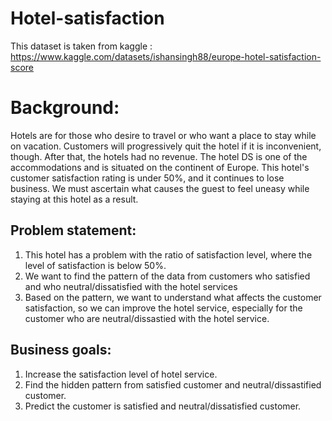 # Hotel-satisfaction
This dataset is taken from kaggle : https://www.kaggle.com/datasets/ishansingh88/europe-hotel-satisfaction-score

# Background:
Hotels are for those who desire to travel or who want a place to stay while on vacation. Customers will progressively quit the hotel if it is inconvenient, though. After that, the hotels had no revenue. The hotel DS is one of the accommodations and is situated on the continent of Europe. This hotel's customer satisfaction rating is under 50%, and it continues to lose business. We must ascertain what causes the guest to feel uneasy while staying at this hotel as a result.

## Problem statement:
1. This hotel has a problem with the ratio of satisfaction level, where the level of satisfaction is below 50%.
2. We want to find the pattern of the data from customers who satisfied and who neutral/dissatisfied with the hotel services
3. Based on the pattern, we want to understand what affects the customer satisfaction, so we can improve the hotel service, especially for the customer who are neutral/dissastied with the hotel service.

## Business goals:
1. Increase the satisfaction level of hotel service.
2. Find the hidden pattern from satisfied customer and neutral/dissastified customer.
3. Predict the customer is satisfied and neutral/dissatisfied customer.
